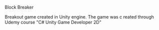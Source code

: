 Block Breaker

Breakout game created in Unity engine.
The game was c reated through Udemy course "C# Unity Game Developer 2D"

